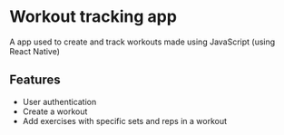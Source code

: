 # Workout tracking app
A app used to create and track workouts made using JavaScript (using React Native)

## Features
- User authentication
- Create a workout
- Add exercises with specific sets and reps in a workout
